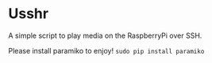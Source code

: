# Usshr

A simple script to play media on the RaspberryPi over SSH.

Please install paramiko to enjoy!
`sudo pip install paramiko`